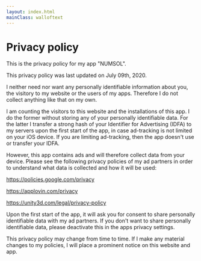 ```yaml
---
layout: index.html
mainClass: walloftext
---
```


# Privacy policy

This is the privacy policy for my app "NUMSOL".

This privacy policy was last updated on July 09th, 2020.

I neither need nor want any personally identifiable information about you, the visitory to my website or the users of my apps. Therefore I do not collect anything like that on my own.

I am counting the visitors to this website and the installations of this app. I do the former without storing any of your personally identifiable data. For the latter I transfer a strong hash of your Identifier for Advertising (IDFA) to my servers upon the first start of the app, in case ad-tracking is not limited on your iOS device. If you are limiting ad-tracking, then the app doesn't use or transfer your IDFA.

However, this app contains ads and will therefore collect data from your device. Please see the following privacy policies of my ad partners in order to understand what data is collected and how it will be used:

<a href="https://policies.google.com/privacy">https://policies.google.com/privacy</a>

<a href="https://applovin.com/privacy">https://applovin.com/privacy</a>

<a href="https://unity3d.com/legal/privacy-policy">https://unity3d.com/legal/privacy-policy</a>

Upon the first start of the app, it will ask you for consent to share personally identifiable data with my ad partners. If you don't want to share personally identifiable data, please deactivate this in the apps privacy settings.

This privacy policy may change from time to time. If I make any material changes to my policies, I will place a prominent notice on this website and app.</p>
